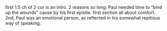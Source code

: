 first 1.5 ch of 2 cor is an intro. 2 reasons so long: Paul needed time to "bind up the
wounds" cause by his first epistle. first section all about comfort.
2nd, Paul was an emotional person, as reflected in
his somewhat repitious way of speaking.
